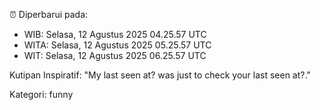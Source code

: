 ⏰ Diperbarui pada:
- WIB: Selasa, 12 Agustus 2025 04.25.57 UTC
- WITA: Selasa, 12 Agustus 2025 05.25.57 UTC
- WIT: Selasa, 12 Agustus 2025 06.25.57 UTC

Kutipan Inspiratif:
"My last seen at? was just to check your last seen at?."


Kategori: funny

